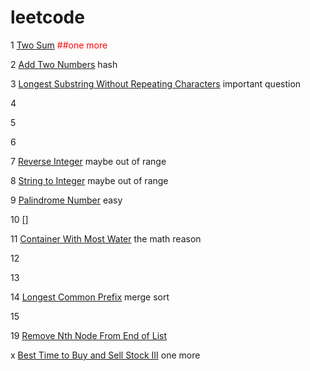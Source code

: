 # leetcode
1 [Two Sum](https://leetcode.com/problems/two-sum/) <font color=red> ##one more </font>

2 [Add Two Numbers]() hash

3 [Longest Substring Without Repeating Characters](https://leetcode.com/problems/longest-substring-without-repeating-characters/) important question

4 

5  

6  

7 [Reverse Integer]() maybe out of range

8 [String to Integer]() maybe out of range

9 [Palindrome Number]() easy

10 []

11 [Container With Most Water](https://leetcode.com/problems/container-with-most-water/) the math reason

12 

13 

14 [Longest Common Prefix](https://leetcode.com/problems/longest-common-prefix/) merge sort 

15 

19 [Remove Nth Node From End of List](https://leetcode.com/problems/remove-nth-node-from-end-of-list/) 

x [Best Time to Buy and Sell Stock III](https://leetcode.com/problems/best-time-to-buy-and-sell-stock-iii/) one more


